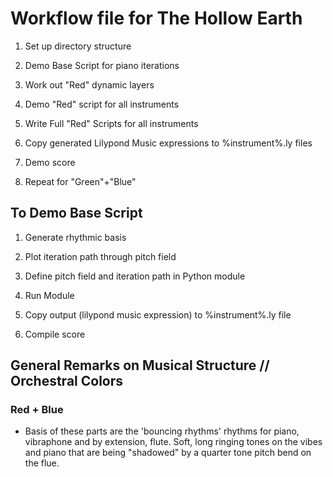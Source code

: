 # Workflow file for The Hollow Earth 

1. Set up directory structure

2. Demo Base Script for piano iterations

3. Work out "Red" dynamic layers 

4. Demo "Red" script for all instruments

5. Write Full "Red" Scripts for all instruments

6. Copy generated Lilypond Music expressions to %instrument%.ly files

7. Demo score

8. Repeat for "Green"+"Blue"


## To Demo Base Script

1. Generate rhythmic basis

2. Plot iteration path through pitch field

3. Define pitch field and iteration path in Python module

4. Run Module 

5. Copy output (lilypond music expression) to %instrument%.ly file

6. Compile score


## General Remarks on Musical Structure // Orchestral Colors 
### Red + Blue
   - Basis of these parts are the 'bouncing rhythms' rhythms for piano, 
     vibraphone and by extension, flute. Soft, long ringing tones 
     on the vibes and piano that are being "shadowed" by a quarter 
     tone pitch bend on the flue.


